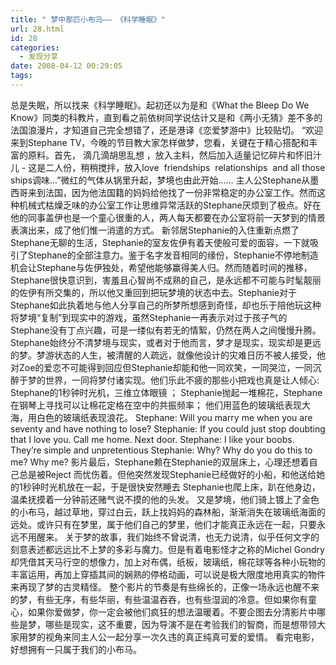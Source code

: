 ```yaml
---
title: " 梦中那匹小布马—— 《科学睡眠》"
url: 28.html
id: 28
categories:
  - 发现分享
date: 2008-04-12 00:29:05
tags:
---
```


总是失眠，所以找来《科学睡眠》。起初还以为是和《What the Bleep Do We Know》同类的科教片，直到看之前依树同学说估计又是和《两小无猜》差不多的法国浪漫片，才知道自己完全想错了，还是港译《恋爱梦游中》比较贴切。 “欢迎来到Stephane TV，今晚的节目教大家怎样做梦，您看，关键在于精心搭配和丰富的原料。首先， 滴几滴胡思乱想 ，放入主料，然后加入适量记忆碎片和怀旧汁儿 - 这是二人份，稍稍搅拌，放入love  friendships  relationships  and all those ships调味…”微红的气体从锅里升起，梦境也由此开始…… 主人公Stephane从墨西哥来到法国，因为他法国籍的妈妈给他找了一份非常稳定的办公室工作。然而这种机械式枯燥乏味的办公室工作让思维异常活跃的Stephane厌烦到了极点。好在他的同事盖伊也是一个童心很重的人，两人每天都要在办公室将前一天梦到的情景表演出来，成了他们惟一消遣的方式。 新邻居Stephanie的入住重新点燃了Stephane无聊的生活，Stephanie的室友佐伊有着天使般可爱的面容，一下就吸引了Stephane的全部注意力。鉴于名字发音相同的缘份，Stephanie不停地制造机会让Stephane与佐伊独处，希望他能够赢得美人归。然而随着时间的推移，Stephane很快意识到，害羞且心智尚不成熟的自己，是永远都不可能与时髦靓丽的佐伊有所交集的，所以他又重回到把玩梦境的状态中去。Stephanie对于Stephane如此执着地与他人分享自己的所梦所想感到奇怪，却也乐于陪他玩这种将梦境“复制”到现实中的游戏，虽然Stephanie一再表示对过于孩子气的Stephane没有丁点兴趣，可是一缕似有若无的情絮，仍然在两人之间慢慢升腾。 Stephane始终分不清梦境与现实，或者对于他而言，梦才是现实，现实却是更远的梦。梦游状态的人生，被清醒的人疏远，就像他设计的灾难日历不被人接受，他对Zoe的爱恋不可能得到回应但Stephanie却能和他一同欢笑，一同哭泣，一同沉醉于梦的世界，一同将梦付诸实现。他们乐此不疲的那些小把戏也真是让人倾心: Stephane的1秒钟时光机，三维立体眼镜 ； Stephanie抛起一堆棉花，Stephane在钢琴上寻找可以让棉花定格在空中的共振频率； 他们用蓝色的玻璃纸表现大海，用白色的玻璃纸表现浪花。 Stephane: Will you marry me when you are seventy and have nothing to lose? Stephanie: If you could just stop doubting that I love you. Call me home. Next door. Stephane: I like your boobs. They’re simple and unpretentious Stephanie: Why? Why do you do this to me? Why me? 影片最后，Stephane赖在Stephanie的双层床上，心理还想着自己总是被Reject 而忧伤着。但他突然发现Stephanie已经做好的小船，和他送给她的1秒钟时光机放在一起，于是很快安然睡去 Stephanie也爬上床，趴在他身边，温柔抚摸着一分钟前还赌气说不摸的他的头发。 又是梦境，他们骑上镀上了金色的小布马，越过草地，穿过白云，跃上找妈妈的森林船，渐渐消失在玻璃纸海面的远处。或许只有在梦里，属于他们自己的梦里，他们才能真正永远在一起，只要永远不用醒来。 关于梦的故事，我们始终不曾说清，也无力说清，似乎任何文字的刻意表述都远远比不上梦的多彩与魔力。但是有着电影怪才之称的Michel Gondry却凭借其天马行空的想像力，加上对布偶，纸板，玻璃纸，棉花球等各种小玩物的丰富运用，再加上穿插其间的娴熟的停格动画，可以说是极大限度地用真实的物件来再现了梦的古灵精怪。 整个影片的节奏是有些绵长的，正像一场永远也醒不来的梦，有些无序，有些华丽，有些温温吞吞，也有些湿润的冷意。但如果你有童心，如果你爱做梦，你一定会被他们疯狂的想法温暖着。不要企图去分清影片中哪些是梦，哪些是现实，这不重要，因为导演不是在考验我们的智商，而是想带领大家用梦的视角来同主人公一起分享一次久违的真正纯真可爱的爱情。 看完电影，好想拥有一只属于我们的小布马。